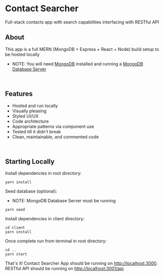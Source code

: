 # Contact Searcher


Full-stack contacts app with search capabilities interfacing with RESTful API
<br>

## About

This app is a full MERN  (MongoDB + Express + React + Node) build setup to be hosted locally

- NOTE: You will need [MongoDB](https://www.mongodb.com) installed and running a [MongoDB Database Server](https://www.mongodb.com/download-center#community)
<br>

## Features

- Hosted and run locally
- Visually pleasing
- Styled UI/UX
- Code architecture
- Appropriate patterns via component use
- Tested till it didn't break
- Clean, maintainable, and commented code
<br>

## Starting Locally

Install dependencies in root directory:
```
yarn install
```

Seed database (optional):
- NOTE: MongoDB Database Server must be running
```
yarn seed
```

Install dependencies in client directory:
```
cd client
yarn install
```

Once complete run from terminal in root directory:
```
cd ..
yarn start
```


That's it!
Contact Searcher App should be running on <http://localhost:3000>.
RESTful API should be running on <http://localhost:3001/api>